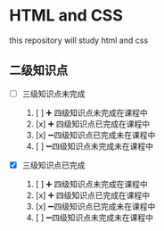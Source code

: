 # HTML and CSS

this repository will study  html and css

## 二级知识点

+ [ ] 三级知识点未完成

    1. [ ] :heavy_plus_sign: 四级知识点未完成在课程中
    2. [x] :heavy_plus_sign: 四级知识点已完成在课程中
    3. [x] :heavy_minus_sign:四级知识点已完成未在课程中
    4. [ ] :heavy_minus_sign:四级知识点未完成未在课程中

+ [x] 三级知识点已完成

    1. [ ] :heavy_plus_sign: 四级知识点未完成在课程中
    2. [x] :heavy_plus_sign: 四级知识点已完成在课程中
    3. [x] :heavy_minus_sign:四级知识点已完成未在课程中
    4. [ ] :heavy_minus_sign:四级知识点未完成未在课程中

